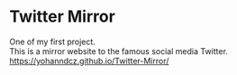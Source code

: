 # Twitter Mirror
One of my first project.  
This is a mirror website to the famous social media Twitter.  
https://yohanndcz.github.io/Twitter-Mirror/
